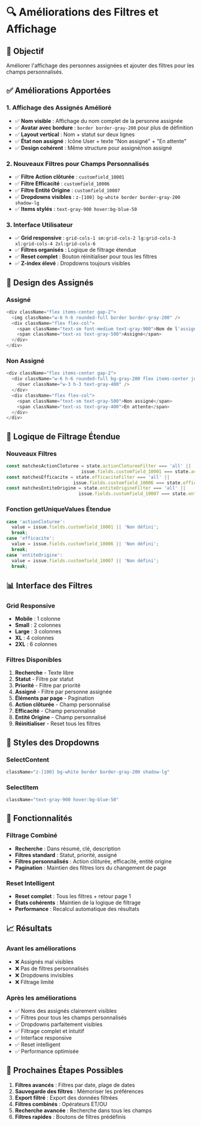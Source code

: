# 🔍 Améliorations des Filtres et Affichage

## 🎯 Objectif
Améliorer l'affichage des personnes assignées et ajouter des filtres pour les champs personnalisés.

## ✅ Améliorations Apportées

### 1. **Affichage des Assignés Amélioré**
- ✅ **Nom visible** : Affichage du nom complet de la personne assignée
- ✅ **Avatar avec bordure** : `border border-gray-200` pour plus de définition
- ✅ **Layout vertical** : Nom + statut sur deux lignes
- ✅ **État non assigné** : Icône User + texte "Non assigné" + "En attente"
- ✅ **Design cohérent** : Même structure pour assigné/non assigné

### 2. **Nouveaux Filtres pour Champs Personnalisés**
- ✅ **Filtre Action clôturée** : `customfield_10001`
- ✅ **Filtre Efficacité** : `customfield_10006`
- ✅ **Filtre Entité Origine** : `customfield_10007`
- ✅ **Dropdowns visibles** : `z-[100] bg-white border border-gray-200 shadow-lg`
- ✅ **Items stylés** : `text-gray-900 hover:bg-blue-50`

### 3. **Interface Utilisateur**
- ✅ **Grid responsive** : `grid-cols-1 sm:grid-cols-2 lg:grid-cols-3 xl:grid-cols-4 2xl:grid-cols-6`
- ✅ **Filtres organisés** : Logique de filtrage étendue
- ✅ **Reset complet** : Bouton réinitialiser pour tous les filtres
- ✅ **Z-index élevé** : Dropdowns toujours visibles

## 🎨 Design des Assignés

### Assigné
```typescript
<div className="flex items-center gap-2">
  <img className="w-6 h-6 rounded-full border border-gray-200" />
  <div className="flex flex-col">
    <span className="text-sm font-medium text-gray-900">Nom de l'assigné</span>
    <span className="text-xs text-gray-500">Assigné</span>
  </div>
</div>
```

### Non Assigné
```typescript
<div className="flex items-center gap-2">
  <div className="w-6 h-6 rounded-full bg-gray-200 flex items-center justify-center">
    <User className="w-3 h-3 text-gray-400" />
  </div>
  <div className="flex flex-col">
    <span className="text-sm text-gray-500">Non assigné</span>
    <span className="text-xs text-gray-400">En attente</span>
  </div>
</div>
```

## 🔧 Logique de Filtrage Étendue

### Nouveaux Filtres
```typescript
const matchesActionCloturee = state.actionClotureeFilter === 'all' || 
                            issue.fields.customfield_10001 === state.actionClotureeFilter;
const matchesEfficacite = state.efficaciteFilter === 'all' || 
                         issue.fields.customfield_10006 === state.efficaciteFilter;
const matchesEntiteOrigine = state.entiteOrigineFilter === 'all' || 
                           issue.fields.customfield_10007 === state.entiteOrigineFilter;
```

### Fonction getUniqueValues Étendue
```typescript
case 'actionCloturee':
  value = issue.fields.customfield_10001 || 'Non défini';
  break;
case 'efficacite':
  value = issue.fields.customfield_10006 || 'Non défini';
  break;
case 'entiteOrigine':
  value = issue.fields.customfield_10007 || 'Non défini';
  break;
```

## 📊 Interface des Filtres

### Grid Responsive
- **Mobile** : 1 colonne
- **Small** : 2 colonnes
- **Large** : 3 colonnes
- **XL** : 4 colonnes
- **2XL** : 6 colonnes

### Filtres Disponibles
1. **Recherche** - Texte libre
2. **Statut** - Filtre par statut
3. **Priorité** - Filtre par priorité
4. **Assigné** - Filtre par personne assignée
5. **Éléments par page** - Pagination
6. **Action clôturée** - Champ personnalisé
7. **Efficacité** - Champ personnalisé
8. **Entité Origine** - Champ personnalisé
9. **Réinitialiser** - Reset tous les filtres

## 🎨 Styles des Dropdowns

### SelectContent
```typescript
className="z-[100] bg-white border border-gray-200 shadow-lg"
```

### SelectItem
```typescript
className="text-gray-900 hover:bg-blue-50"
```

## 🚀 Fonctionnalités

### Filtrage Combiné
- **Recherche** : Dans résumé, clé, description
- **Filtres standard** : Statut, priorité, assigné
- **Filtres personnalisés** : Action clôturée, efficacité, entité origine
- **Pagination** : Maintien des filtres lors du changement de page

### Reset Intelligent
- **Reset complet** : Tous les filtres + retour page 1
- **États cohérents** : Maintien de la logique de filtrage
- **Performance** : Recalcul automatique des résultats

## 📈 Résultats

### Avant les améliorations
- ❌ Assignés mal visibles
- ❌ Pas de filtres personnalisés
- ❌ Dropdowns invisibles
- ❌ Filtrage limité

### Après les améliorations
- ✅ Noms des assignés clairement visibles
- ✅ Filtres pour tous les champs personnalisés
- ✅ Dropdowns parfaitement visibles
- ✅ Filtrage complet et intuitif
- ✅ Interface responsive
- ✅ Reset intelligent
- ✅ Performance optimisée

## 🔄 Prochaines Étapes Possibles

1. **Filtres avancés** : Filtres par date, plage de dates
2. **Sauvegarde des filtres** : Mémoriser les préférences
3. **Export filtré** : Export des données filtrées
4. **Filtres combinés** : Opérateurs ET/OU
5. **Recherche avancée** : Recherche dans tous les champs
6. **Filtres rapides** : Boutons de filtres prédéfinis
